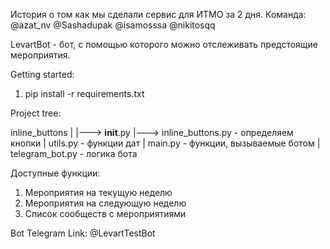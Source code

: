 История о том как мы сделали сервис для ИТМО за 2 дня.
Команда:
@azat_nv
@Sashadupak
@isamosssa
@nikitosqq


LevartBot - бот, с помощью которого можно отслеживать предстоящие мероприятия.

Getting started:
1. pip install -r requirements.txt

Project tree:

inline_buttons
    |
    |---> __init__.py
    |---> inline_buttons.py - определяем кнопки
    |
utils.py - функции дат
    |
main.py - функции, вызываемые ботом
    |
telegram_bot.py - логика бота


Доступные функции:
1. Мероприятия на текущую неделю
2. Мероприятия на следующую неделю
3. Список сообществ с мероприятиями



Bot Telegram Link: @LevartTestBot